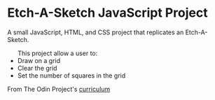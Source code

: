  <h1>Etch-A-Sketch JavaScript Project</h1>
 <p>
 A small JavaScript, HTML, and CSS project that replicates an Etch-A-Sketch.
 
 <ul>
This project allow a user to:
  <li> Draw on a grid</li>
  <li> Clear the grid</li>
  <li> Set the number of squares in the grid</li>
  </ul>
  
 
 

From The Odin Project's [curriculum](http://www.theodinproject.com/courses/web-development-101/lessons/html-css)
